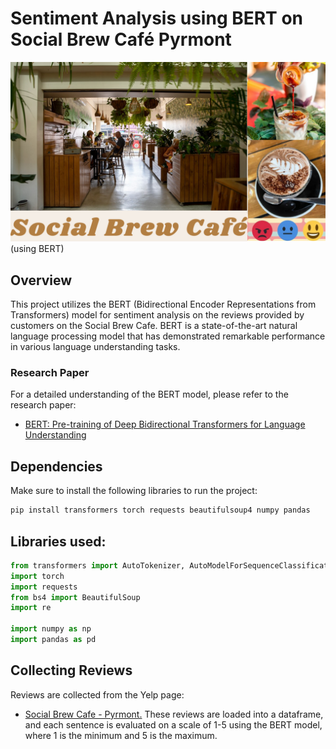 # Sentiment Analysis using BERT on Social Brew Café Pyrmont

![alt text](cover.png)
(using BERT)

## Overview

This project utilizes the BERT (Bidirectional Encoder Representations from Transformers) model for sentiment analysis on the reviews provided by customers on the Social Brew Cafe. BERT is a state-of-the-art natural language processing model that has demonstrated remarkable performance in various language understanding tasks.

### Research Paper
For a detailed understanding of the BERT model, please refer to the research paper:
- [BERT: Pre-training of Deep Bidirectional Transformers for Language Understanding](https://arxiv.org/abs/1810.04805)

## Dependencies

Make sure to install the following libraries to run the project:

```bash
pip install transformers torch requests beautifulsoup4 numpy pandas
```


## Libraries used:
```python
from transformers import AutoTokenizer, AutoModelForSequenceClassification
import torch
import requests
from bs4 import BeautifulSoup
import re

import numpy as np
import pandas as pd
```

## Collecting Reviews

Reviews are collected from the Yelp page: 
- [ Social Brew Cafe - Pyrmont.](https://www.yelp.com/biz/social-brew-cafe-pyrmont) These reviews are loaded into a dataframe, and each sentence is evaluated on a scale of 1-5 using the BERT model, where 1 is the minimum and 5 is the maximum.

